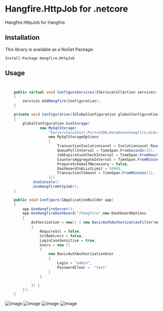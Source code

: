Hangfire.HttpJob for .netcore
================================

Hangfire.HttpJob for Hangfire


Installation
-------------

This library is available as a NuGet Package:

```
Install-Package Hangfire.HttpJob
```

Usage
------

## 

```csharp

	public virtual void ConfigureServices(IServiceCollection services)
	{
		services.AddHangfire(Configuration);
	}

	private void Configuration(IGlobalConfiguration globalConfiguration)
	{
		globalConfiguration.UseStorage(
				new MySqlStorage(
					"Server=localhost;Port=3306;Database=hangfire;Uid=root;Pwd=123456;charset=utf8;SslMode=none;Allow User Variables=True",
					new MySqlStorageOptions
					{
						TransactionIsolationLevel = IsolationLevel.ReadCommitted,
						QueuePollInterval = TimeSpan.FromSeconds(15),
						JobExpirationCheckInterval = TimeSpan.FromHours(1),
						CountersAggregateInterval = TimeSpan.FromMinutes(5),
						PrepareSchemaIfNecessary = false,
						DashboardJobListLimit = 50000,
						TransactionTimeout = TimeSpan.FromMinutes(1),
					}))
			.UseConsole()
			.UseHangfireHttpJob();
	}

	public void Configure(IApplicationBuilder app)
	{
		app.UseHangfireServer();
		app.UseHangfireDashboard("/hangfire",new DashboardOptions
		{
			Authorization = new[] { new BasicAuthAuthorizationFilter(new BasicAuthAuthorizationFilterOptions
			{
				RequireSsl = false,
				SslRedirect = false,
				LoginCaseSensitive = true,
				Users = new []
				{
					new BasicAuthAuthorizationUser
					{
						Login = "admin",
						PasswordClear =  "test"
					} 
				}

			}) }
		});
	}
```

![image](https://github.com/yuzd/Hangfire.HttpJob/blob/master/pic1.png)
![image](https://github.com/yuzd/Hangfire.HttpJob/blob/master/pic2.png)
![image](https://github.com/yuzd/Hangfire.HttpJob/blob/master/pic3.png)
![image](https://github.com/yuzd/Hangfire.HttpJob/blob/master/pic4.png)
